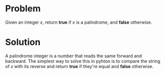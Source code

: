 # Problem
Given an integer _x_, return __true__ if _x_ is a palindrome, and __false__ otherwise.

# Solution
A palindrome integer is a number that reads the same forward and backward.
The simplest way to solve this in pyhton is to compare the string of _x_ with its reverse and return __true__ if they're equal and __false__ otherwise.